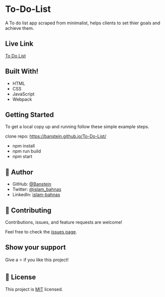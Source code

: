 # To-Do-List

A To do list app scraped from minimalist, helps clients to set thier goals and achieve them.

## Live Link

[To Do List](https://banstein.github.io/To-Do-List/)

## Built With!

- HTML
- CSS
- JavaScript
- Webpack

## Getting Started

To get a local copy up and running follow these simple example steps.

clone repo: https://banstein.github.io/To-Do-List/
- npm install
- npm run build
- npm start

## 👤 **Author**

- GitHub: [@Banstein](https://github.com/Banstein)
- Twitter: [@islam_bahnas](https://twitter.com/islam_bahnas)
- LinkedIn: [islam-bahnas](www.linkedin.com/in/islam-bahnas)

## 🤝 Contributing

Contributions, issues, and feature requests are welcome!

Feel free to check the [issues page](../../issues/).

## Show your support

Give a ⭐️ if you like this project!

## 📝 License

This project is [MIT](./LICENSE) licensed.
